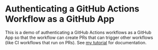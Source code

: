 # Authenticating a GitHub Actions Workflow as a GitHub App

This is a demo of authenticating a GitHub Actions workflows as a GitHub App so that the workflow can create PRs that can trigger other workflows (like CI workflows that run on PRs). See [my tutorial](https://stackoverflow.com/a/74892482/1175266) for documentation.
